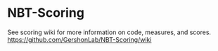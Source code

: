 # NBT-Scoring
See scoring wiki for more information on code, measures, and scores. https://github.com/GershonLab/NBT-Scoring/wiki

